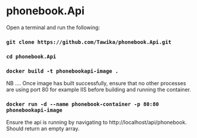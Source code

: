 # phonebook.Api

Open a terminal and run the following:

### `git clone https://github.com/Tawika/phonebook.Api.git`

### `cd phonebook.Api`

### `docker build -t phonebookapi-image .`

NB .... Once image has built successfully, ensure that no other processes are using port 80 for example IIS before building and running the container.

### `docker run -d --name phonebook-container -p 80:80 phonebookapi-image`

Ensure the api is running by navigating to http://localhost/api/phonebook. Should return an empty array.
